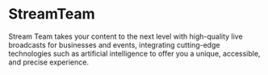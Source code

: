 # StreamTeam
Stream Team takes your content to the next level with high-quality live broadcasts for businesses and events, integrating cutting-edge technologies such as artificial intelligence to offer you a unique, accessible, and precise experience.
